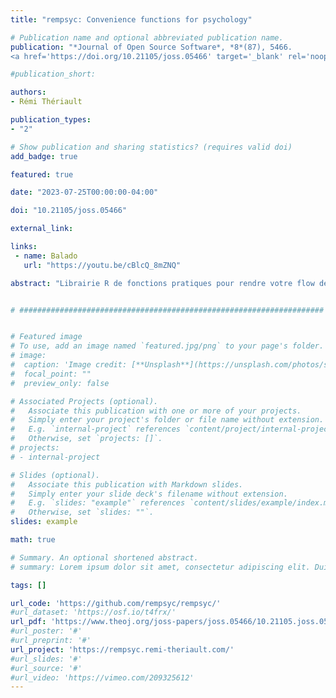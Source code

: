 ```yaml
---
title: "rempsyc: Convenience functions for psychology"

# Publication name and optional abbreviated publication name.
publication: "*Journal of Open Source Software*, *8*(87), 5466. 
<a href='https://doi.org/10.21105/joss.05466' target='_blank' rel='noopener noreferrer'>doi.org/10.21105/joss.05466</a>"

#publication_short: 

authors:
- Rémi Thériault

publication_types:
- "2"

# Show publication and sharing statistics? (requires valid doi)
add_badge: true

featured: true

date: "2023-07-25T00:00:00-04:00"

doi: "10.21105/joss.05466"

external_link: 

links:
 - name: Balado
   url: "https://youtu.be/cBlcQ_8mZNQ"

abstract: "Librairie R de fonctions pratiques pour rendre votre flow de travail plus rapide et plus facile. Graphiques facilement personnalisables (via *ggplot2*), beaux tableaux APA exportables vers Word (via *flextable*), exécutez facilement des tests statistiques ou vérifiez des hypothèses, et automatisez diverses autres tâches. Principalement destiné aux chercheurs en sciences psychologiques."


# ####################################################################


# Featured image
# To use, add an image named `featured.jpg/png` to your page's folder. 
# image:
#  caption: 'Image credit: [**Unsplash**](https://unsplash.com/photos/s9CC2SKySJM)'
#  focal_point: ""
#  preview_only: false

# Associated Projects (optional).
#   Associate this publication with one or more of your projects.
#   Simply enter your project's folder or file name without extension.
#   E.g. `internal-project` references `content/project/internal-project/index.md`.
#   Otherwise, set `projects: []`.
# projects:
# - internal-project

# Slides (optional).
#   Associate this publication with Markdown slides.
#   Simply enter your slide deck's filename without extension.
#   E.g. `slides: "example"` references `content/slides/example/index.md`.
#   Otherwise, set `slides: ""`.
slides: example

math: true

# Summary. An optional shortened abstract.
# summary: Lorem ipsum dolor sit amet, consectetur adipiscing elit. Duis posuere tellus ac convallis placerat. Proin tincidunt magna sed ex sollicitudin condimentum.

tags: []

url_code: 'https://github.com/rempsyc/rempsyc/'
#url_dataset: 'https://osf.io/t4frx/'
url_pdf: 'https://www.theoj.org/joss-papers/joss.05466/10.21105.joss.05466.pdf'
#url_poster: '#'
#url_preprint: '#'
url_project: 'https://rempsyc.remi-theriault.com/'
#url_slides: '#'
#url_source: '#'
#url_video: 'https://vimeo.com/209325612'
---
```


